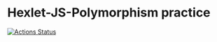 # Hexlet-JS-Polymorphism practice

[![Actions Status](https://github.com/drylb/hexlet-js-Polymorphism/workflows/Node%20CI/badge.svg)](https://github.com/drylb/hexlet-js-Polymorphism/actions)
